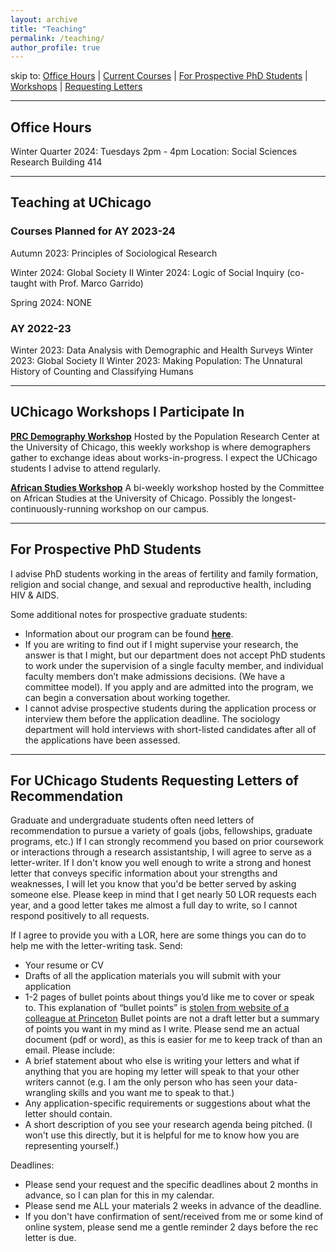 ```yaml
---
layout: archive
title: "Teaching"
permalink: /teaching/
author_profile: true
---
```

skip to: [Office Hours](#calendar) | [Current Courses](#courses) | [For Prospective PhD Students](#prospective) | [Workshops](#workshops) | [Requesting Letters](#letters)

_____
## Office Hours
Winter Quarter 2024: Tuesdays 2pm - 4pm
Location: Social Sciences Research Building 414
<br>
_____
## Teaching at UChicago
### Courses Planned for AY 2023-24
Autumn 2023: Principles of Sociological Research

Winter 2024: Global Society II
Winter 2024: Logic of Social Inquiry (co-taught with Prof. Marco Garrido)

Spring 2024: NONE

### AY 2022-23
Winter 2023: Data Analysis with Demographic and Health Surveys
Winter 2023: Global Society II
Winter 2023: Making Population: The Unnatural History of Counting and Classifying Humans

_____
## UChicago Workshops I Participate In
  [**PRC Demography Workshop**](https://voices.uchicago.edu/popcenter/workshops/demography-workshop/) Hosted by the Population Research Center at the University of Chicago, this weekly workshop is where demographers gather to exchange ideas about works-in-progress. I expect the UChicago students I advise to attend regularly.
  
  [**African Studies Workshop**](https://africanstudies.uchicago.edu/news/current-schedule/) A bi-weekly workshop hosted by the Committee on African Studies at the University of Chicago. Possibly the longest-continuously-running workshop on our campus.
  
_____
## For Prospective PhD Students
I advise PhD students working in the areas of fertility and family formation, religion and social change, and sexual and reproductive health, including HIV & AIDS. 
 
Some additional notes for prospective graduate students:
- Information about our program can be found [**here**]( https://sociology.uchicago.edu/graduate-study).
- If you are writing to find out if I might supervise your research, the answer is that I might, but our department does not accept PhD students to work under the supervision of a single faculty member, and individual faculty members don’t make admissions decisions. (We have a committee model). If you apply and are admitted into the program, we can begin a conversation about working together.
- I cannot advise prospective students during the application process or interview them before the application deadline. The sociology department will hold interviews with short-listed candidates after all of the applications have been assessed. 

_____
## For UChicago Students Requesting Letters of Recommendation 

Graduate and undergraduate students often need letters of recommendation to pursue a variety of goals (jobs, fellowships, graduate programs, etc.) If I can strongly recommend you based on prior coursework or interactions through a research assistantship, I will agree to serve as a letter-writer. If I don't know you well enough to write a strong and honest letter that conveys specific information about your strengths and weaknesses, I will let you know that you'd be better served by asking someone else. Please keep in mind that I get nearly 50 LOR requests each year, and a good letter takes me almost a full day to write, so I cannot respond positively to all requests. 

If I agree to provide you with a LOR, here are some things you can do to help me with the letter-writing task. Send: 
- Your resume or CV
- Drafts of all the application materials you will submit with your application
- 1-2 pages of bullet points about things you’d like me to cover or speak to. This explanation of “bullet points” is [stolen from website of a colleague at Princeton](https://scholar.princeton.edu/bstewart/recommendation) Bullet points are not a draft letter but a summary of points you want in my mind as I write. Please send me an actual document (pdf or word), as this is easier for me to keep track of than an email. Please include:
 - A brief statement about who else is writing your letters and what if anything that you are hoping my letter will speak to that your other writers cannot (e.g. I am the only person who has seen your data-wrangling skills and you want me to speak to that.)
 - Any application-specific requirements or suggestions about what the letter should contain.
 - A short description of you see your research agenda being pitched.  (I won't use this directly, but it is helpful for me to know how you are representing yourself.)
 
Deadlines:
 - Please send your request and the specific deadlines about 2 months in advance, so I can plan for this in my calendar.
 - Please send me ALL your materials 2 weeks in advance of the deadline.
 - If you don't have confirmation of sent/received from me or some kind of online system, please send me a gentle reminder 2 days before the rec letter is due.